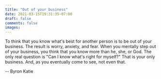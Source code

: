 ```yaml
---
title: "Out of your business"
date: 2021-03-15T19:31:35-07:00
draft: false
comments: false
images: 
---
```

To think that you know what's best for another person is to be out of your business.  The result is worry, anxiety, and fear.  When you mentally step out of your business, you think that you know more than he, she, or God.  The only real question is "Can I know what's right for myself?"  That is your only business. And, as you eventually come to see, not even that. 

-- Byron Katie

